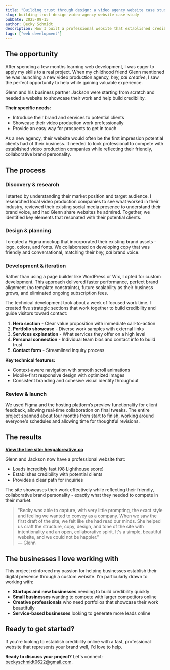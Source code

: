 ```yaml
---
title: "Building trust through design: a video agency website case study"
slug: building-trust-design-video-agency-website-case-study
pubDate: 2025-09-15
author: Becky Schmidt
description: How I built a professional website that established credibility for a new video production agency through strategic design and custom development.
tags: ["web development"]
---
```

## **The opportunity**

After spending a few months learning web development, I was eager to apply my skills to a real project. When my childhood friend Glenn mentioned he was launching a new video production agency, *hey, pal creative*, I saw the perfect opportunity to help while gaining valuable experience.

Glenn and his business partner Jackson were starting from scratch and needed a website to showcase their work and help build credibility.

**Their specific needs:**

* Introduce their brand and services to potential clients  
* Showcase their video production work professionally  
* Provide an easy way for prospects to get in touch

As a new agency, their website would often be the first impression potential clients had of their business. It needed to look professional to compete with established video production companies while reflecting their friendly, collaborative brand personality.

## **The process**

### **Discovery & research**

I started by understanding their market position and target audience. I researched local video production companies to see what worked in their industry, reviewed their existing social media presence to understand their brand voice, and had Glenn share websites he admired. Together, we identified key elements that resonated with their potential clients.

### **Design & planning**

I created a Figma mockup that incorporated their existing brand assets \- logo, colors, and fonts. We collaborated on developing copy that was friendly and conversational, matching their *hey, pal* brand voice.

### **Development & iteration**

Rather than using a page builder like WordPress or Wix, I opted for custom development. This approach delivered faster performance, perfect brand alignment (no template constraints), future scalability as their business grows, and eliminated ongoing subscription fees.

The technical development took about a week of focused work time. I created five strategic sections that work together to build credibility and guide visitors toward contact:

1. **Hero section** \- Clear value proposition with immediate call-to-action  
2. **Portfolio showcase** \- Diverse work samples with external links  
3. **Services explanation** \- What services they offer on a high level  
4. **Personal connection** \- Individual team bios and contact info to build trust  
5. **Contact form** \- Streamlined inquiry process

**Key technical features:**

* Context-aware navigation with smooth scroll animations  
* Mobile-first responsive design with optimized images  
* Consistent branding and cohesive visual identity throughout

### **Review & launch**

We used Figma and the hosting platform’s preview functionality for client feedback, allowing real-time collaboration on final tweaks. The entire project spanned about four months from start to finish, working around everyone's schedules and allowing time for thoughtful revisions.

## **The results**

[**View the live site: heypalcreative.co**](http://heypalcreative.co/)

Glenn and Jackson now have a professional website that:

- Loads incredibly fast (98 Lighthouse score)  
- Establishes credibility with potential clients  
- Provides a clear path for inquiries  

The site showcases their work effectively while reflecting their friendly, collaborative brand personality - exactly what they needed to compete in their market.  

> "Becky was able to capture, with very little prompting, the exact style and feeling we wanted to convey as a company. When we saw the first draft of the site, we felt like she had read our minds. She helped us craft the structure, copy, design, and tone of the site with intentionality and an open, collaborative spirit. It's a simple, beautiful website, and we could not be happier."  
> — Glenn

## **The businesses I love working with**

This project reinforced my passion for helping businesses establish their digital presence through a custom website. I'm particularly drawn to working with:

* **Startups and new businesses** needing to build credibility quickly  
* **Small businesses** wanting to compete with larger competitors online  
* **Creative professionals** who need portfolios that showcase their work beautifully  
* **Service-based businesses** looking to generate more leads online

## **Ready to get started?**

If you're looking to establish credibility online with a fast, professional website that represents your brand well, I'd love to help.

**Ready to discuss your project?** Let's connect: [beckyschmidt0622@gmail.com](mailto:beckyschmidt0622@gmail.com).